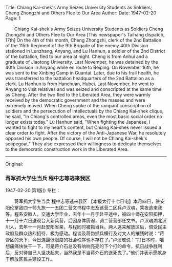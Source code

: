 Title: Chiang Kai-shek's Army Seizes University Students as Soldiers; Cheng Zhongzhi and Others Flee to Our Area
Author:
Date: 1947-02-20
Page: 1

　　Chiang Kai-shek's Army Seizes University Students as Soldiers
    Cheng Zhongzhi and Others Flee to Our Area
    [This newspaper's Taihang dispatch, 17th] On the 4th of this month, Cheng Zhongzhi, clerk of the 2nd Battalion of the 115th Regiment of the 9th Brigade of the enemy 40th Division stationed in Lunzhang, Anyang, and Lu Hanhun, a soldier of the 2nd District of the battalion, fled to our area at night. Cheng is from Anhui and a graduate of Jiaotong University. Last November, he was detained by the 40th Division in Anyang while en route to Beiping. On November 16th, he was sent to the Xinbing Camp in Guantai. Later, due to his frail health, he was transferred to the battalion headquarters of the 2nd Battalion as a clerk. Lu Hanhun is from Hanchuan, Hubei. Last November, he went to Anyang to visit relatives and was seized and conscripted at the same time as Cheng. After the two fled to the Liberated Area, they were warmly received by the democratic government and the masses and were extremely moved. When Cheng spoke of the rampant conscription of soldiers and the persecution of intellectuals by the Chiang Kai-shek clique, he said, "In Chiang's controlled areas, even the most basic social order no longer exists today." Lu Hanhun said, "When fighting the Japanese, I wanted to fight to my heart's content, but Chiang Kai-shek never issued a clear order to fight. After the victory of the Anti-Japanese War, he resolutely opposed his own people. Of course, I will not be Chiang Kai-shek's scapegoat." They also expressed their willingness to dedicate themselves to the democratic construction work in the Liberated Area.



<hr /> 

Original: 


### 蒋军抓大学生当兵  程中志等逃来我区

1947-02-20
第1版()
专栏：

　　蒋军抓大学生当兵
    程中志等逃来我区
    【本报太行十七日电】本月四日，驻安阳伦掌敌四十师九旅一一五团二营文书程中志及该营二区兵卢汉魂，乘夜逃来我等。程系安徽人，交通大学毕业，去年十一月于赴平途中，被四十师在安阳扣押，十一月十六日送观台入新兵营，后因身体孱弱，调二营营部任文书。卢汉魂湖北汉川人，去年十一月赴安阳省亲，与程同时被抓当兵。两人逃来解放区后，倍受民主政府及群众热烈招待，极为感动。程谈及蒋伪抓兵横行及对文人的摧残时说：“蒋管区的天下，今日连最低限度的社会秩序也不存在了。”卢汉魂说：“打日本时，咱想痛痛快快干一下，可是蒋介石总没有响响亮亮的下个打的命令，抗日战争胜利后，反对待自己人坚决起来，当然我是不当蒋介石的送死鬼了。”他们并表示愿献身于解放区民主建设工作。
